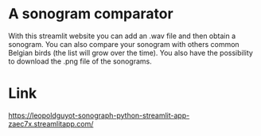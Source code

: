# A sonogram comparator

With this streamlit website you can add an .wav file and then obtain a sonogram. 
You can also compare your sonogram with others common Belgian birds (the list will grow over the time).
You also have the possibility to download the .png file of the sonograms.

# Link 

https://leopoldguyot-sonograph-python-streamlit-app-zaec7x.streamlitapp.com/


